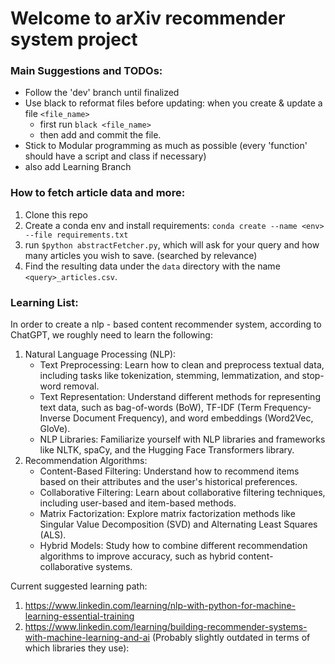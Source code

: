 # Welcome to arXiv recommender system project

### Main Suggestions and TODOs:
- Follow the 'dev' branch until finalized
- Use black to reformat files before updating: 
    when you create & update a file `<file_name>`
    - first run `black <file_name>`
    - then add and commit the file.
- Stick to Modular programming as much as possible (every 'function' should have a script and class if necessary)
- also add Learning Branch

### How to fetch article data and more:
1. Clone this repo
2. Create a conda env and install requirements: `conda create --name <env> --file requirements.txt`
3. run `$python abstractFetcher.py`, which will ask for your query and how many articles you wish to save. (searched by relevance)
4. Find the resulting data under the `data` directory with the name `<query>_articles.csv`. 

### Learning List:
In order to create a nlp - based content recommender system, according to ChatGPT, we roughly need to learn the following: 
1. Natural Language Processing (NLP):
    - Text Preprocessing: Learn how to clean and preprocess textual data, including tasks like tokenization, stemming, lemmatization, and stop-word removal.
    - Text Representation: Understand different methods for representing text data, such as bag-of-words (BoW), TF-IDF (Term Frequency-Inverse Document Frequency), and word embeddings (Word2Vec, GloVe).
    - NLP Libraries: Familiarize yourself with NLP libraries and frameworks like NLTK, spaCy, and the Hugging Face Transformers library.
2. Recommendation Algorithms:
    - Content-Based Filtering: Understand how to recommend items based on their attributes and the user's historical preferences.
    - Collaborative Filtering: Learn about collaborative filtering techniques, including user-based and item-based methods.
    - Matrix Factorization: Explore matrix factorization methods like Singular Value Decomposition (SVD) and Alternating Least Squares (ALS).
    - Hybrid Models: Study how to combine different recommendation algorithms to improve accuracy, such as hybrid content-collaborative systems.

Current suggested learning path:
1. https://www.linkedin.com/learning/nlp-with-python-for-machine-learning-essential-training
2. https://www.linkedin.com/learning/building-recommender-systems-with-machine-learning-and-ai (Probably slightly outdated in terms of which libraries they use):
